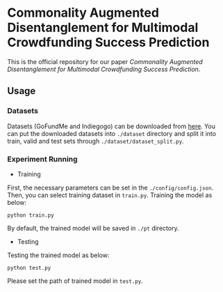 # Commonality Augmented Disentanglement for Multimodal Crowdfunding Success Prediction

This is the official repository for our paper _Commonality Augmented Disentanglement for Multimodal Crowdfunding Success Prediction_.

## Usage

### Datasets
Datasets (GoFundMe and Indiegogo) can be downloaded from [here](https://drive.google.com/drive/folders/1r9qDzzINHkUvH3-urOJyujPJHWbq1IdM).
You can put the downloaded datasets into `./dataset` directory and split it into train, valid and test sets through `./dataset/dataset_split.py`.

### Experiment Running
- Training

First, the necessary parameters can be set in the `./config/config.json`. Then, you can select training dataset in `train.py`.
Training the model as below:
```
python train.py
```
By default, the trained model will be saved in `./pt` directory.

- Testing

Testing the trained model as below:
```
python test.py
```
Please set the path of trained model in `test.py`.